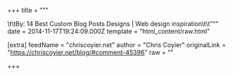 
+++
title = """

\t\tBy: 14 Best Custom Blog Posts Designs | Web design inspiration\t\t"""
date = 2014-11-17T19:24:09.000Z
template = "html_content/raw.html"

[extra]
feedName = "chriscoyier.net"
author = "Chris Coyier"
originalLink = "https://chriscoyier.net/blog/#comment-45396"
raw = ""

+++

